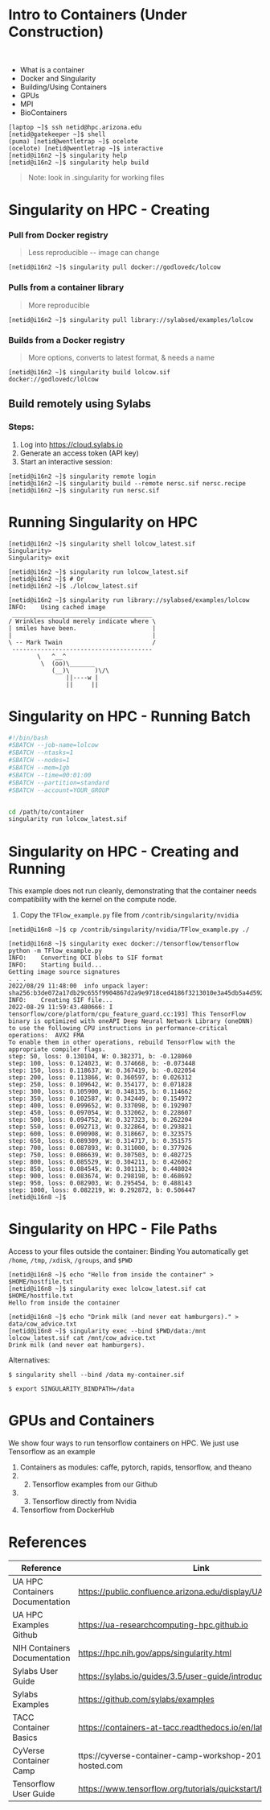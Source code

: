 # Intro to Containers (Under Construction)

<br>

* What is a container
* Docker and Singularity 
* Building/Using Containers
* GPUs
* MPI
* BioContainers

```console
[laptop ~]$ ssh netid@hpc.arizona.edu
[netid@gatekeeper ~]$ shell
(puma) [netid@wentletrap ~]$ ocelote
(ocelote) [netid@wentletrap ~]$ interactive
[netid@i16n2 ~]$ singularity help
[netid@i16n2 ~]$ singularity help build
```
> Note: look in .singularity for working files 

# Singularity on HPC - Creating

### Pull from Docker registry 
> Less reproducible -- image can change
```console
[netid@i16n2 ~]$ singularity pull docker://godlovedc/lolcow
```

### Pulls from a container library 
> More reproducible
```console
[netid@i16n2 ~]$ singularity pull library://sylabsed/examples/lolcow
```

### Builds from a Docker registry
> More options, converts to latest format, & needs a name
```console
[netid@i16n2 ~]$ singularity build lolcow.sif docker://godlovedc/lolcow
```

## Build remotely using Sylabs
### Steps:

1. Log into https://cloud.sylabs.io
2. Generate an access token (API key)
3. Start an interactive session:
```console
[netid@i16n2 ~]$ singularity remote login
[netid@i16n2 ~]$ singularity build --remote nersc.sif nersc.recipe
[netid@i16n2 ~]$ singularity run nersc.sif
```

# Running Singularity on HPC

```console
[netid@i16n2 ~]$ singularity shell lolcow_latest.sif
Singularity> 
Singularity> exit
```

```console
[netid@i16n2 ~]$ singularity run lolcow_latest.sif
[netid@i16n2 ~]$ # Or
[netid@i16n2 ~]$ ./lolcow_latest.sif
```

```console
[netid@i16n2 ~]$ singularity run library://sylabsed/examples/lolcow
INFO:    Using cached image
 _______________________________________
/ Wrinkles should merely indicate where \
| smiles have been.                     |
|                                       |
\ -- Mark Twain                         /
 ---------------------------------------
        \   ^__^
         \  (oo)\_______
            (__)\       )\/\
                ||----w |
                ||     ||
```

# Singularity on HPC - Running Batch
```sh
#!/bin/bash
#SBATCH --job-name=lolcow
#SBATCH --ntasks=1 
#SBATCH --nodes=1 
#SBATCH --mem=1gb 
#SBATCH --time=00:01:00 
#SBATCH --partition=standard 
#SBATCH --account=YOUR_GROUP 


cd /path/to/container
singularity run lolcow_latest.sif
```

# Singularity on HPC - Creating and Running
This example does not run cleanly, demonstrating that the container needs compatibility with the kernel on the compute node.

1. Copy the ```TFlow_example.py``` file from ```/contrib/singularity/nvidia```
```console
[netid@i16n8 ~]$ cp /contrib/singularity/nvidia/TFlow_example.py ./
```

```
[netid@i16n8 ~]$ singularity exec docker://tensorflow/tensorflow python -m TFlow_example.py
INFO:    Converting OCI blobs to SIF format
INFO:    Starting build...
Getting image source signatures
. . .
2022/08/29 11:48:00  info unpack layer: sha256:b3de072a17db29c655f9904867d2a9e9718ced4186f3213010e3a45db5a4d592
INFO:    Creating SIF file...
2022-08-29 11:59:43.480666: I tensorflow/core/platform/cpu_feature_guard.cc:193] This TensorFlow binary is optimized with oneAPI Deep Neural Network Library (oneDNN) to use the following CPU instructions in performance-critical operations:  AVX2 FMA
To enable them in other operations, rebuild TensorFlow with the appropriate compiler flags.
step: 50, loss: 0.130104, W: 0.382371, b: -0.128060
step: 100, loss: 0.124023, W: 0.374668, b: -0.073448
step: 150, loss: 0.118637, W: 0.367419, b: -0.022054
step: 200, loss: 0.113866, W: 0.360597, b: 0.026312
step: 250, loss: 0.109642, W: 0.354177, b: 0.071828
step: 300, loss: 0.105900, W: 0.348135, b: 0.114662
step: 350, loss: 0.102587, W: 0.342449, b: 0.154972
step: 400, loss: 0.099652, W: 0.337098, b: 0.192907
step: 450, loss: 0.097054, W: 0.332062, b: 0.228607
step: 500, loss: 0.094752, W: 0.327323, b: 0.262204
step: 550, loss: 0.092713, W: 0.322864, b: 0.293821
step: 600, loss: 0.090908, W: 0.318667, b: 0.323575
step: 650, loss: 0.089309, W: 0.314717, b: 0.351575
step: 700, loss: 0.087893, W: 0.311000, b: 0.377926
step: 750, loss: 0.086639, W: 0.307503, b: 0.402725
step: 800, loss: 0.085529, W: 0.304211, b: 0.426062
step: 850, loss: 0.084545, W: 0.301113, b: 0.448024
step: 900, loss: 0.083674, W: 0.298198, b: 0.468692
step: 950, loss: 0.082903, W: 0.295454, b: 0.488143
step: 1000, loss: 0.082219, W: 0.292872, b: 0.506447
[netid@i16n8 ~]$ 
```

# Singularity on HPC - File Paths
Access to your files outside the container: Binding
You automatically get ```/home```, ```/tmp```, ```/xdisk```, ```/groups```, and ```$PWD```
```console
[netid@i16n8 ~]$ echo "Hello from inside the container" > $HOME/hostfile.txt
[netid@i16n8 ~]$ singularity exec lolcow_latest.sif cat $HOME/hostfile.txt
Hello from inside the container
```

```console
[netid@i16n8 ~]$ echo "Drink milk (and never eat hamburgers)." > data/cow_advice.txt
[netid@i16n8 ~]$ singularity exec --bind $PWD/data:/mnt lolcow_latest.sif cat /mnt/cow_advice.txt
Drink milk (and never eat hamburgers).
```
Alternatives:
```console
$ singularity shell --bind /data my-container.sif
```
```console
$ export SINGULARITY_BINDPATH=/data
```

# GPUs and Containers
We show four ways to run tensorflow containers on HPC. We just use Tensorflow as an example
1. Containers as modules: caffe, pytorch, rapids, tensorflow, and theano
2. 2. Tensorflow examples from our Github
3. 3. Tensorflow directly from Nvidia
4. Tensorflow from DockerHub

# References
| Reference | Link |
| ----------| ---- |
| UA HPC Containers Documentation | https://public.confluence.arizona.edu/display/UAHPC/Containers |
| UA HPC Examples Github | https://ua-researchcomputing-hpc.github.io |
| NIH Containers Documentation | https://hpc.nih.gov/apps/singularity.html |
| Sylabs User Guide | https://sylabs.io/guides/3.5/user-guide/introduction.html |
| Sylabs Examples | https://github.com/sylabs/examples |
| TACC Container Basics | https://containers-at-tacc.readthedocs.io/en/latest/ |
| CyVerse Container Camp | ttps://cyverse-container-camp-workshop-2018.readthedocs-hosted.com |
| Tensorflow User Guide | https://www.tensorflow.org/tutorials/quickstart/beginner |
